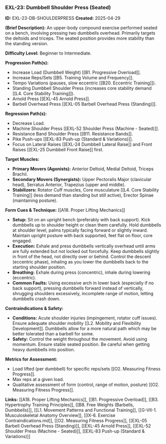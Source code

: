 ### **EXL-23: Dumbbell Shoulder Press (Seated)**

**ID:** EXL-23-DB-SHOULDERPRESS **Created:** 2025-04-29

**(Brief Description):** An upper-body compound exercise performed seated on a bench, involving pressing two dumbbells overhead. Primarily targets the deltoids and triceps. The seated position provides more stability than the standing version.

**Difficulty Level:** Beginner to Intermediate.

**Progression Path(s):**

- Increase Load (Dumbbell Weight) [[B1. Progressive Overload]].
- Increase Reps/Sets [[B5. Training Volume and Frequency]].
- Tempo Variations (pauses, slow eccentric [[B20. Eccentric Training]]).
- Standing Dumbbell Shoulder Press (increases core stability demand [[L4. Core Stability Training]]).
- Arnold Press [[EXL-45 Arnold Press]].
- Barbell Overhead Press [[EXL-05 Barbell Overhead Press (Standing)]].

**Regression Path(s):**

- Decrease Load.
- Machine Shoulder Press [[EXL-52 Shoulder Press (Machine - Seated)]].
- Resistance Band Shoulder Press [[B11. Resistance Bands]].
- Pike Push-ups [[EXL-83 Push-up (Standard & Variations)]].
- Focus on Lateral Raises [[EXL-24 Dumbbell Lateral Raise]] and Front Raises [[EXL-25 Dumbbell Front Raise]] first.

**Target Muscles:**

- **Primary Movers (Agonists):** Anterior Deltoid, Medial Deltoid, Triceps Brachii.
- **Secondary Movers (Synergists):** Upper Pectoralis Major (clavicular head), Serratus Anterior, Trapezius (upper and middle).
- **Stabilizers:** Rotator Cuff muscles, Core musculature [[L4. Core Stability Training]] (less demand than standing but still active), Erector Spinae (maintaining posture).

**Form Cues & Technique:** [[A18. Proper Lifting Mechanics]]

- **Setup:** Sit on an upright bench (preferably with back support). Kick dumbbells up to shoulder height or clean them carefully. Hold dumbbells at shoulder level, palms typically facing forward or slightly inward. Maintain upright posture with back supported, feet flat on floor, core engaged.
- **Execution:** Exhale and press dumbbells vertically overhead until arms are fully extended but not locked out forcefully. Keep dumbbells slightly in front of the head, not directly over or behind. Control the descent (eccentric phase), inhaling as you lower the dumbbells back to the starting shoulder position.
- **Breathing:** Exhale during press (concentric), inhale during lowering (eccentric).
- **Common Faults:** Using excessive arch in lower back (especially if no back support), pressing dumbbells forward instead of vertically, shrugging shoulders excessively, incomplete range of motion, letting dumbbells crash down.

**Contraindications & Safety:**

- **Conditions:** Acute shoulder injuries (impingement, rotator cuff issues). Ensure adequate shoulder mobility [[L2. Mobility and Flexibility Development]]. Dumbbells allow for a more natural path which may be better tolerated than a barbell for some.
- **Safety:** Control the weight throughout the movement. Avoid using momentum. Ensure stable seated position. Be careful when getting heavy dumbbells into position.

**Metrics for Assessment:**

- Load lifted (per dumbbell) for specific reps/sets [[O2. Measuring Fitness Progress]].
- Max reps at a given load.
- Qualitative assessment of form (control, range of motion, posture) [[O2. Measuring Fitness Progress]].

**Links:** [[A18. Proper Lifting Mechanics]], [[B1. Progressive Overload]], [[B3. Hypertrophy Training Principles]], [[B8. Free Weights (Barbells, Dumbbells)]], [[L1. Movement Patterns and Functional Training]], [[G-VII-1. Musculoskeletal Anatomy Overview]], [[IX-6. Exercise Contraindications.md]], [[O2. Measuring Fitness Progress]], [[EXL-05 Barbell Overhead Press (Standing)]], [[EXL-45 Arnold Press]], [[EXL-52 Shoulder Press (Machine - Seated)]], [[EXL-83 Push-up (Standard & Variations)]]